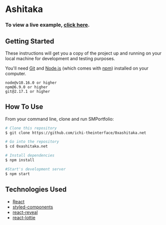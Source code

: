 # Ashitaka

<!---
<p align="center">
  <kbd>
    <img src="https://i.ibb.co/N9mXnwr/sm.png"></img>
  </kbd>
</p>
--->

### To view a live example, **[click here]()**.

## Getting Started

These instructions will get you a copy of the project up and running on your local machine for development and testing purposes.

You'll need [Git](https://git-scm.com) and [Node.js](https://nodejs.org/en/download/) (which comes with [npm](http://npmjs.com)) installed on your computer.

```
node@v10.16.0 or higher
npm@6.9.0 or higher
git@2.17.1 or higher
```

## How To Use

From your command line, clone and run SMPortfolio:

```bash
# Clone this repository
$ git clone https://github.com/ichi-theinterface/0xashitaka.net

# Go into the repository
$ cd 0xashitaka.net

# Install dependencies
$ npm install

#Start's development server
$ npm start
```

## Technologies Used

- [React](https://reactjs.org/)
- [styled-components](https://styled-components.com/)
- [react-reveal](https://www.react-reveal.com/)
- [react-lottie](https://www.npmjs.com/package/react-lottie)
